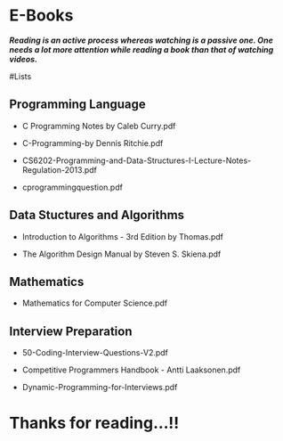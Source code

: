 # E-Books

**_Reading is an active process whereas watching is a passive one. One needs a lot more attention while reading a book than that of watching videos._**



#Lists

## Programming Language

- C Programming Notes by Caleb Curry.pdf

- C-Programming-by Dennis Ritchie.pdf

- CS6202-Programming-and-Data-Structures-I-Lecture-Notes-Regulation-2013.pdf

- cprogrammingquestion.pdf

## Data Stuctures and Algorithms

- Introduction to Algorithms - 3rd Edition by Thomas.pdf

- The Algorithm Design Manual by Steven S. Skiena.pdf

## Mathematics

- Mathematics for Computer Science.pdf

## Interview Preparation

- 50-Coding-Interview-Questions-V2.pdf

- Competitive Programmers Handbook - Antti Laaksonen.pdf

- Dynamic-Programming-for-Interviews.pdf



# Thanks for reading...!!
